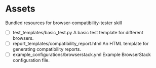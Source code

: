 # Assets

Bundled resources for browser-compatibility-tester skill

- [ ] test_templates/basic_test.py A basic test template for different browsers.
- [ ] report_templates/compatibility_report.html An HTML template for generating compatibility reports.
- [ ] example_configurations/browserstack.yml Example BrowserStack configuration file.
